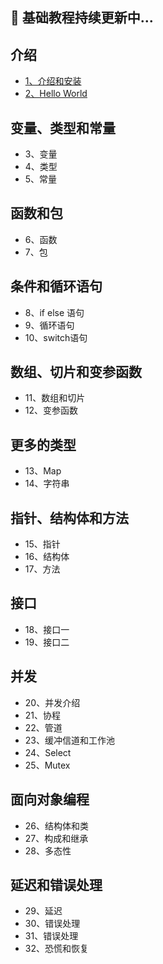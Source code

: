 
##  :orange_book:  基础教程持续更新中...

## 介绍

* [1、介绍和安装](/docs/golang_tutoria_01.md)  
* [2、Hello World ](/docs/golang_tutoria_02.md) 

## 变量、类型和常量

* 3、变量  
* 4、类型  
* 5、常量  

## 函数和包

* 6、函数  
* 7、包  

## 条件和循环语句

* 8、if else 语句  
* 9、循环语句  
* 10、switch语句  

## 数组、切片和变参函数

* 11、数组和切片  
* 12、变参函数  

## 更多的类型

* 13、Map  
* 14、字符串  

## 指针、结构体和方法

* 15、指针  
* 16、结构体  
* 17、方法  

## 接口

* 18、接口一  
* 19、接口二  

## 并发

* 20、并发介绍  
* 21、协程  
* 22、管道  
* 23、缓冲信道和工作池  
* 24、Select   
* 25、Mutex  

## 面向对象编程

* 26、结构体和类  
* 27、构成和继承  
* 28、多态性   

## 延迟和错误处理

* 29、延迟  
* 30、错误处理  
* 31、错误处理  
* 32、恐慌和恢复